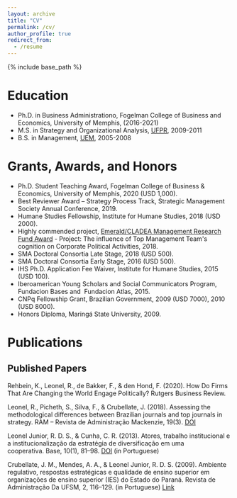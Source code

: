 ```yaml
---
layout: archive
title: "CV"
permalink: /cv/
author_profile: true
redirect_from:
  - /resume
---
```


{% include base_path %}

# Education #

* Ph.D. in Business Administrationo, Fogelman College of Business and Economics, University of Memphis, (2016-2021)
* M.S. in Strategy and Organizational Analysis, [UFPR](<http://www.prppg.ufpr.br/site/ppgadm//>), 2009-2011
* B.S. in Management, [UEM](http://www.uem.br/), 2005-2008

# Grants, Awards, and Honors #

* Ph.D. Student Teaching Award, Fogelman College of Business & Economics, University of Memphis, 2020 (USD 1,000).  
* Best Reviewer Award – Strategy Process Track, Strategic Management Society Annual Conference, 2019.  
* Humane Studies Fellowship, Institute for Humane Studies, 2018 (USD 2000).
* Highly commended project, [Emerald/CLADEA Management Research Fund Award](https://web.archive.org/web/20190117235520/http://www.emeraldgrouppublishing.com/research/awards/latin_man.htm/) - Project: The influence of Top Management Team's cognition on Corporate Political Activities, 2018.
* SMA Doctoral Consortia Late Stage, 2018 (USD 500).
* SMA Doctoral Consortia Early Stage, 2016 (USD 500).
* IHS Ph.D. Application Fee Waiver, Institute for Humane Studies, 2015 (USD 100).
* Iberoamerican Young Scholars and Social Communicators Program, Fundacion Bases and  Fundacion Atlas, 2015.
* CNPq Fellowship Grant, Brazilian Government, 2009 (USD 7000), 2010 (USD 8000).
* Honors Diploma, Maringá State University, 2009.

# Publications #

## Published Papers ##

Rehbein, K., Leonel, R., de Bakker, F., & den Hond, F. (2020). How Do Firms That Are Changing the World Engage Politically? Rutgers Business Review.

Leonel, R., Picheth, S., Silva, F., & Crubellate, J. (2018). Assessing the methodological differences between Brazilian journals and top journals in strategy. RAM – Revista de Administração Mackenzie, 19(3). [DOI](http://dx.doi.org/10.1590/1678-6971/eramr180009/)

Leonel Junior, R. D. S., & Cunha, C. R. (2013). Atores, trabalho institucional e a institucionalização da estratégia de diversificação em uma cooperativa. Base, 10(1), 81–98. [DOI](http://doi.org/10.4013/base.2013.101.07/) (in Portuguese)

Crubellate, J. M., Mendes, A. A., & Leonel Junior, R. D. S. (2009). Ambiente regulativo, respostas estratégicas e qualidade de ensino superior em organizações de ensino superior (IES) do Estado do Paraná. Revista de Administração Da UFSM, 2, 116–129. (in Portuguese) [Link](http://www.spell.org.br/documentos/ver/5096/legal-environment--strategy-and-education-quality-in-higher-education-organizations/)
